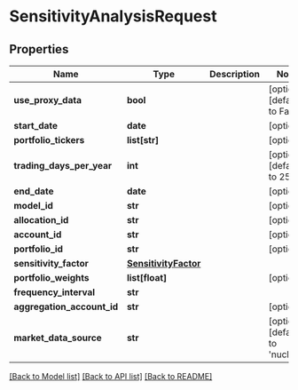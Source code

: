 # SensitivityAnalysisRequest

## Properties
Name | Type | Description | Notes
------------ | ------------- | ------------- | -------------
**use_proxy_data** | **bool** |  | [optional] [default to False]
**start_date** | **date** |  | [optional] 
**portfolio_tickers** | **list[str]** |  | [optional] 
**trading_days_per_year** | **int** |  | [optional] [default to 252]
**end_date** | **date** |  | [optional] 
**model_id** | **str** |  | [optional] 
**allocation_id** | **str** |  | [optional] 
**account_id** | **str** |  | [optional] 
**portfolio_id** | **str** |  | [optional] 
**sensitivity_factor** | [**SensitivityFactor**](SensitivityFactor.md) |  | 
**portfolio_weights** | **list[float]** |  | [optional] 
**frequency_interval** | **str** |  | 
**aggregation_account_id** | **str** |  | [optional] 
**market_data_source** | **str** |  | [optional] [default to 'nucleus']

[[Back to Model list]](../README.md#documentation-for-models) [[Back to API list]](../README.md#documentation-for-api-endpoints) [[Back to README]](../README.md)


